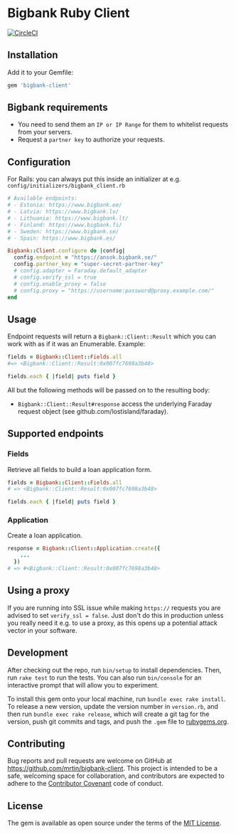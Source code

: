 # Bigbank Ruby Client
[![CircleCI](https://circleci.com/gh/MrTin/bigbank-client.svg?style=svg)](https://circleci.com/gh/MrTin/bigbank-client)

## Installation
Add it to your Gemfile:
```ruby
gem 'bigbank-client'
```

## Bigbank requirements
- You need to send them an `IP or IP Range` for them to whitelist requests from
your servers.
- Request a `partner key` to authorize your requests.

## Configuration
For Rails: you can always put this inside an initializer at e.g.
`config/initializers/bigbank_client.rb`
```ruby
# Available endpoints:
# - Estonia: https://www.bigbank.ee/
# - Latvia: https://www.bigbank.lv/
# - Lithuania: https://www.bigbank.lt/
# - Finland: https://www.bigbank.fi/
# - Sweden: https://www.bigbank.se/
# - Spain: https://www.bigbank.es/

Bigbank::Client.configure do |config|
  config.endpoint = "https://ansok.bigbank.se/"
  config.partner_key = "super-secret-partner-key"
  # config.adapter = Faraday.default_adapter
  # config.verify_ssl = true
  # config.enable_proxy = false
  # config.proxy = "https://username:password@proxy.example.com/"
end
```

## Usage
Endpoint requests will return a `Bigbank::Client::Result` which you can work
with as if it was an Enumerable. Example:
```ruby
fields = Bigbank::Client::Fields.all
#=> <Bigbank::Client::Result:0x007fc7698a3b48>

fields.each { |field| puts field }
```

All but the following methods will be passed on to the resulting body:
- `Bigbank::Client::Result#response` access the underlying Faraday request
object (see github.com/lostisland/faraday).

## Supported endpoints
### Fields
Retrieve all fields to build a loan application form.
```ruby
fields = Bigbank::Client::Fields.all
# => <Bigbank::Client::Result:0x007fc7698a3b48>

fields.each { |field| puts field }
```

### Application
Create a loan application.
```ruby
response = Bigbank::Client::Application.create({
    ...
  })
# => #<Bigbank::Client::Result:0x007fc7698a3b48>

```

## Using a proxy
If you are running into SSL issue while making `https://` requests you are
advised to set `verify_ssl = false`. Just don't do this in production unless
you really need it e.g. to use a proxy, as this opens up a potential attack
vector in your software.

## Development
After checking out the repo, run `bin/setup` to install dependencies. Then, run
`rake test` to run the tests. You can also run `bin/console` for an interactive
prompt that will allow you to experiment.

To install this gem onto your local machine, run `bundle exec rake install`. To
release a new version, update the version number in `version.rb`, and then run
`bundle exec rake release`, which will create a git tag for the version, push
git commits and tags, and push the `.gem` file to
[rubygems.org](https://rubygems.org).

## Contributing
Bug reports and pull requests are welcome on GitHub at
https://github.com/mrtin/bigbank-client. This project is intended to be a safe,
welcoming space for collaboration, and contributors are expected to adhere to
the [Contributor Covenant](http://contributor-covenant.org) code of conduct.


## License
The gem is available as open source under the terms of the
[MIT License](http://opensource.org/licenses/MIT).
